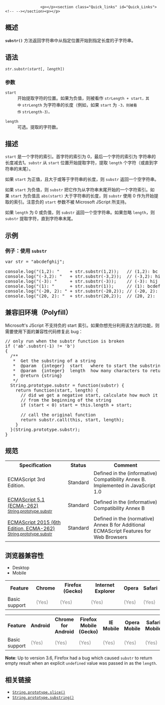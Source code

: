 
                
                  
                    <p></p><section class="Quick_links" id="Quick_Links"><!-- --></section><p></p>

<h2 id="Summary" name="Summary">&#x6982;&#x8FF0;</h2>

<p><code><strong>substr()</strong></code> &#x65B9;&#x6CD5;&#x8FD4;&#x56DE;&#x5B57;&#x7B26;&#x4E32;&#x4E2D;&#x4ECE;&#x6307;&#x5B9A;&#x4F4D;&#x7F6E;&#x5F00;&#x59CB;&#x5230;&#x6307;&#x5B9A;&#x957F;&#x5EA6;&#x7684;&#x5B50;&#x5B57;&#x7B26;&#x4E32;&#x3002;</p>

<h2 id="Syntax" name="Syntax">&#x8BED;&#x6CD5;</h2>

<pre class="syntaxbox"><code><em>str</em>.substr(<em>start</em>[, <em>length</em>])</code></pre>

<h3 id="Parameters" name="Parameters">&#x53C2;&#x6570;</h3>

<dl>
 <dt><code>start</code></dt>
 <dd>&#x5F00;&#x59CB;&#x63D0;&#x53D6;&#x5B57;&#x7B26;&#x7684;&#x4F4D;&#x7F6E;&#x3002;&#x5982;&#x679C;&#x4E3A;&#x8D1F;&#x503C;&#xFF0C;&#x5219;&#x88AB;&#x770B;&#x4F5C;&#xA0;<code style="font-style: normal; line-height: 1.5;">strLength +&#xA0;</code><code style="font-style: normal; line-height: 1.5;">start&#xFF0C;&#x5176;&#x4E2D;</code><span style="line-height: 1.5;">&#xA0;</span><code style="font-style: normal; line-height: 1.5;">strLength</code><span style="line-height: 1.5;">&#xA0;&#x4E3A;&#x5B57;&#x7B26;&#x4E32;&#x7684;&#x957F;&#x5EA6;&#xFF08;&#x4F8B;&#x5982;&#xFF0C;&#x5982;&#x679C;&#xA0;<code>start</code> &#x4E3A; <code>-3&#xFF0C;&#x5219;&#x88AB;&#x770B;&#x4F5C;</code>&#xA0;<code>strLength-3&#xFF09;&#x3002;</code></span></dd>
</dl>

<dl>
 <dt><code>length</code></dt>
 <dd>&#x53EF;&#x9009;&#x3002;&#x63D0;&#x53D6;&#x7684;&#x5B57;&#x7B26;&#x6570;&#x3002;</dd>
</dl>

<h2 id="Description" name="Description">&#x63CF;&#x8FF0;</h2>

<p><code>start</code> &#x662F;&#x4E00;&#x4E2A;&#x5B57;&#x7B26;&#x7684;&#x7D22;&#x5F15;&#x3002;&#x9996;&#x5B57;&#x7B26;&#x7684;&#x7D22;&#x5F15;&#x4E3A; 0&#xFF0C;&#x6700;&#x540E;&#x4E00;&#x4E2A;&#x5B57;&#x7B26;&#x7684;&#x7D22;&#x5F15;&#x4E3A; &#x5B57;&#x7B26;&#x4E32;&#x7684;&#x957F;&#x5EA6;&#x51CF;&#x53BB;1&#x3002;<code>substr</code> &#x4ECE; <code>start</code>&#xA0;&#x4F4D;&#x7F6E;&#x5F00;&#x59CB;&#x63D0;&#x53D6;&#x5B57;&#x7B26;&#xFF0C;&#x63D0;&#x53D6; <code>length</code> &#x4E2A;&#x5B57;&#x7B26;&#xFF08;&#x6216;&#x76F4;&#x5230;&#x5B57;&#x7B26;&#x4E32;&#x7684;&#x672B;&#x5C3E;&#xFF09;&#x3002;</p>

<p>&#x5982;&#x679C; <code>start</code> &#x4E3A;&#x6B63;&#x503C;&#xFF0C;&#x4E14;&#x5927;&#x4E8E;&#x6216;&#x7B49;&#x4E8E;&#x5B57;&#x7B26;&#x4E32;&#x7684;&#x957F;&#x5EA6;&#xFF0C;&#x5219;&#xA0;<code>substr</code> &#x8FD4;&#x56DE;&#x4E00;&#x4E2A;&#x7A7A;&#x5B57;&#x7B26;&#x4E32;&#x3002;</p>

<p>&#x5982;&#x679C;&#xA0;<code>start</code> &#x4E3A;&#x8D1F;&#x503C;&#xFF0C;&#x5219;&#xA0;<code>substr</code> &#x628A;&#x5B83;&#x4F5C;&#x4E3A;&#x4ECE;&#x5B57;&#x7B26;&#x4E32;&#x672B;&#x5C3E;&#x5F00;&#x59CB;&#x7684;&#x4E00;&#x4E2A;&#x5B57;&#x7B26;&#x7D22;&#x5F15;&#x3002;&#x5982;&#x679C;&#xA0;<code>start</code> &#x4E3A;&#x8D1F;&#x503C;&#x4E14;&#xA0;<code>abs(start)</code> &#x5927;&#x4E8E;&#x5B57;&#x7B26;&#x4E32;&#x7684;&#x957F;&#x5EA6;&#xFF0C;&#x5219;&#xA0;<code>substr</code> &#x4F7F;&#x7528; 0 &#x4F5C;&#x4E3A;&#x5F00;&#x59CB;&#x63D0;&#x53D6;&#x7684;&#x7D22;&#x5F15;&#x3002;&#x6CE8;&#x610F;&#x8D1F;&#x7684;&#xA0;<code>start</code>&#xA0;&#x53C2;&#x6570;&#x4E0D;&#x88AB; Microsoft JScript &#x6240;&#x652F;&#x6301;&#x3002;</p>

<p>&#x5982;&#x679C;&#xA0;<code>length</code> &#x4E3A; 0 &#x6216;&#x8D1F;&#x503C;&#xFF0C;&#x5219;&#xA0;<code>substr</code> &#x8FD4;&#x56DE;&#x4E00;&#x4E2A;&#x7A7A;&#x5B57;&#x7B26;&#x4E32;&#x3002;&#x5982;&#x679C;&#x5FFD;&#x7565; <code>length</code>&#xFF0C;&#x5219; <code>substr</code> &#x63D0;&#x53D6;&#x5B57;&#x7B26;&#xFF0C;&#x76F4;&#x5230;&#x5B57;&#x7B26;&#x4E32;&#x672B;&#x5C3E;&#x3002;</p>

<h2 id="&#x793A;&#x4F8B;">&#x793A;&#x4F8B;</h2>

<h3 id="Example:_Using_substr" name="Example:_Using_substr">&#x4F8B;&#x5B50;&#xFF1A;&#x4F7F;&#x7528;&#xA0;<code>substr</code></h3>

<pre class="brush: js">var str = &quot;abcdefghij&quot;;

console.log(&quot;(1,2): &quot;    + str.substr(1,2));   // (1,2): bc
console.log(&quot;(-3,2): &quot;   + str.substr(-3,2));  // (-3,2): hi
console.log(&quot;(-3): &quot;     + str.substr(-3));    // (-3): hij
console.log(&quot;(1): &quot;      + str.substr(1));     // (1): bcdefghij
console.log(&quot;(-20, 2): &quot; + str.substr(-20,2)); // (-20, 2): ab
console.log(&quot;(20, 2): &quot;  + str.substr(20,2));  // (20, 2):
</pre>

<h2 id="Description" name="Description">&#x517C;&#x5BB9;&#x65E7;&#x73AF;&#x5883;&#xFF08;Polyfill&#xFF09;</h2>

<p>Microsoft&apos;s JScript &#x4E0D;&#x652F;&#x6301;&#x8D1F;&#x7684; start &#x7D22;&#x5F15;&#x3002;&#x5982;&#x679C;&#x4F60;&#x60F3;&#x5145;&#x5206;&#x5229;&#x7528;&#x8BE5;&#x65B9;&#x6CD5;&#x7684;&#x529F;&#x80FD;&#xFF0C;&#x5219;&#x9700;&#x8981;&#x4F7F;&#x7528;&#x4E0B;&#x9762;&#x7684;&#x517C;&#x5BB9;&#x6027;&#x4EE3;&#x7801;&#x4FEE;&#x590D;&#x6B64; bug&#xFF1A;</p>

<pre class="brush: js">// only run when the substr function is broken
if (&apos;ab&apos;.substr(-1) != &apos;b&apos;)
{
&#xA0;&#xA0;/**
&#xA0;&#xA0; *&#xA0;&#xA0;Get the substring of a string
&#xA0;&#xA0; *&#xA0;&#xA0;@param&#xA0;&#xA0;{integer}&#xA0;&#xA0;start&#xA0;&#xA0; where to start the substring
&#xA0;&#xA0; *&#xA0;&#xA0;@param&#xA0;&#xA0;{integer}&#xA0;&#xA0;length&#xA0; how many characters to return
&#xA0;&#xA0; *&#xA0;&#xA0;@return&#xA0;{string}
&#xA0;&#xA0; */
&#xA0;&#xA0;String.prototype.substr = function(substr) {
&#xA0;&#xA0;&#xA0;&#xA0;return function(start, length) {
&#xA0;&#xA0;&#xA0;&#xA0;&#xA0;&#xA0;// did we get a negative start, calculate how much it is
      // from the beginning of the string
&#xA0;&#xA0;&#xA0;&#xA0;&#xA0;&#xA0;if (start &lt; 0) start = this.length + start;
&#xA0;&#xA0;&#xA0;&#xA0;&#xA0;&#xA0;
&#xA0;&#xA0;&#xA0;&#xA0;&#xA0;&#xA0;// call the original function
&#xA0;&#xA0;&#xA0;&#xA0;&#xA0;&#xA0;return substr.call(this, start, length);
&#xA0;&#xA0;&#xA0;&#xA0;}
&#xA0;&#xA0;}(String.prototype.substr);
}</pre>

<h2 id="&#x89C4;&#x8303;">&#x89C4;&#x8303;</h2>

<table class="standard-table">
 <tbody>
  <tr>
   <th scope="col">Specification</th>
   <th scope="col">Status</th>
   <th scope="col">Comment</th>
  </tr>
  <tr>
   <td>ECMAScript 3rd Edition.</td>
   <td>Standard</td>
   <td>Defined in the (informative) Compatibility Annex B.<br>
    Implemented in JavaScript 1.0</td>
  </tr>
  <tr>
   <td><a hreflang="en" class="external" lang="en" href="http://www.ecma-international.org/ecma-262/5.1/#sec-B.2.3">ECMAScript 5.1 (ECMA-262)<br><small lang="zh-CN">String.prototype.substr</small></a></td>
   <td><span class="spec-Standard">Standard</span></td>
   <td>Defined in the (informative) Compatibility Annex B</td>
  </tr>
  <tr>
   <td><a hreflang="en" class="external" lang="en" href="http://www.ecma-international.org/ecma-262/6.0/#sec-string.prototype.substr">ECMAScript 2015 (6th Edition, ECMA-262)<br><small lang="zh-CN">String.prototype.substr</small></a></td>
   <td><span class="spec-Standard">Standard</span></td>
   <td>Defined in the (normative) Annex B for Additional ECMAScript Features for Web Browsers</td>
  </tr>
 </tbody>
</table>

<h2 id="&#x6D4F;&#x89C8;&#x5668;&#x517C;&#x5BB9;&#x6027;">&#x6D4F;&#x89C8;&#x5668;&#x517C;&#x5BB9;&#x6027;</h2>

<p></p><div class="htab">
    <a id="AutoCompatibilityTable" name="AutoCompatibilityTable"></a>
    <ul>
        <li class="selected"><a>Desktop</a></li>
        <li><a>Mobile</a></li>
    </ul>
</div><p></p>

<div id="compat-desktop">
<table class="compat-table">
 <tbody>
  <tr>
   <th>Feature</th>
   <th>Chrome</th>
   <th>Firefox (Gecko)</th>
   <th>Internet Explorer</th>
   <th>Opera</th>
   <th>Safari</th>
  </tr>
  <tr>
   <td>Basic support</td>
   <td><span title="Please update this with the earliest version of support." style="color: #888;">(Yes)</span></td>
   <td><span title="Please update this with the earliest version of support." style="color: #888;">(Yes)</span></td>
   <td><span title="Please update this with the earliest version of support." style="color: #888;">(Yes)</span></td>
   <td><span title="Please update this with the earliest version of support." style="color: #888;">(Yes)</span></td>
   <td><span title="Please update this with the earliest version of support." style="color: #888;">(Yes)</span></td>
  </tr>
 </tbody>
</table>
</div>

<div id="compat-mobile">
<table class="compat-table">
 <tbody>
  <tr>
   <th>Feature</th>
   <th>Android</th>
   <th>Chrome for Android</th>
   <th>Firefox Mobile (Gecko)</th>
   <th>IE Mobile</th>
   <th>Opera Mobile</th>
   <th>Safari Mobile</th>
  </tr>
  <tr>
   <td>Basic support</td>
   <td><span title="Please update this with the earliest version of support." style="color: #888;">(Yes)</span></td>
   <td><span title="Please update this with the earliest version of support." style="color: #888;">(Yes)</span></td>
   <td><span title="Please update this with the earliest version of support." style="color: #888;">(Yes)</span></td>
   <td><span title="Please update this with the earliest version of support." style="color: #888;">(Yes)</span></td>
   <td><span title="Please update this with the earliest version of support." style="color: #888;">(Yes)</span></td>
   <td><span title="Please update this with the earliest version of support." style="color: #888;">(Yes)</span></td>
  </tr>
 </tbody>
</table>
</div>

<p><strong>Note</strong>: Up to version 3.6, Firefox had a bug which caused <code>substr</code> to return empty result when an explicit <code>undefined</code> value was passed in as the <code>length</code>.</p>

<h2 id="See_also" name="See_also">&#x76F8;&#x5173;&#x94FE;&#x63A5;</h2>

<ul>
 <li><a title="slice()&#xA0;&#x65B9;&#x6CD5;&#x63D0;&#x53D6;&#x5B57;&#x7B26;&#x4E32;&#x4E2D;&#x7684;&#x4E00;&#x90E8;&#x5206;&#xFF0C;&#x5E76;&#x8FD4;&#x56DE;&#x8FD9;&#x4E2A;&#x65B0;&#x7684;&#x5B57;&#x7B26;&#x4E32;&#x3002;" href="/zh-CN/docs/Web/JavaScript/Reference/Global_Objects/String/slice"><code>String.prototype.slice()</code></a></li>
 <li><a title="substring() &#x8FD4;&#x56DE;&#x5B57;&#x7B26;&#x4E32;&#x4E24;&#x4E2A;&#x7D22;&#x5F15;&#x4E4B;&#x95F4;&#xFF08;&#x6216;&#x5230;&#x5B57;&#x7B26;&#x4E32;&#x672B;&#x5C3E;&#xFF09;&#x7684;&#x5B50;&#x4E32;&#x3002;" href="/zh-CN/docs/Web/JavaScript/Reference/Global_Objects/String/substring"><code>String.prototype.substring()</code></a></li>
</ul>
                  
                
              